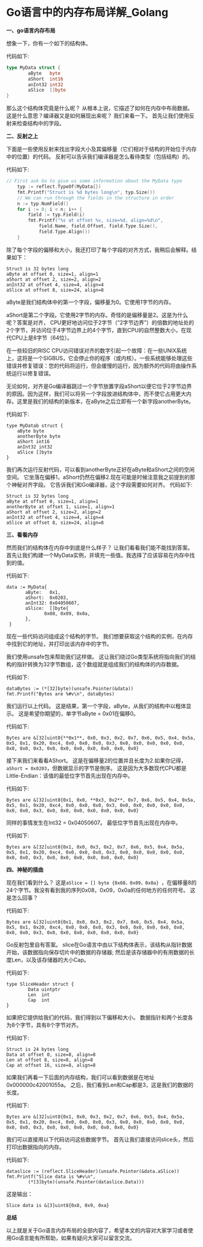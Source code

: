 # Go语言中的内存布局详解_Golang

**一、go语言内存布局**

想象一下，你有一个如下的结构体。

代码如下:

```go
type MyData struct {
        aByte   byte
        aShort  int16
        anInt32 int32
        aSlice  []byte
}
```

那么这个结构体究竟是什么呢？ 从根本上说，它描述了如何在内存中布局数据。 这是什么意思？编译器又是如何展现出来呢？ 我们来看一下。 首先让我们使用反射来检查结构中的字段。

**二、反射之上**

下面是一些使用反射来找出字段大小及其偏移量（它们相对于结构的开始位于内存中的位置）的代码。 反射可以告诉我们编译器是怎么看待类型（包括结构）的。

代码如下:

```go
// First ask Go to give us some information about the MyData type
	typ := reflect.TypeOf(MyData{})
	fmt.Printf("Struct is %d bytes long\n", typ.Size())
	// We can run through the fields in the structure in order
	n := typ.NumField()
	for i := 0; i < n; i++ {
		field := typ.Field(i)
		fmt.Printf("%s at offset %v, size=%d, align=%d\n",
			field.Name, field.Offset, field.Type.Size(),
			field.Type.Align())
	}
```

除了每个字段的偏移和大小，我还打印了每个字段的对齐方式，我稍后会解释。结果如下：

```
Struct is 32 bytes long
aByte at offset 0, size=1, align=1
aShort at offset 2, size=2, align=2
anInt32 at offset 4, size=4, align=4
aSlice at offset 8, size=24, align=8
```

aByte是我们结构体中的第一个字段，偏移量为0。它使用1字节的内存。

aShort是第二个字段。它使用2字节的内存。奇怪的是偏移量是2。这是为什么呢？答案是对齐， CPU更好地访问位于2字节（“2字节边界”）的倍数的地址处的2个字节，并访问位于4字节边界上的4个字节，直到CPU的自然整数大小，在现代CPU上是8字节（64位）。

在一些较旧的RISC CPU访问错误对齐的数字引起一个故障：在一些UNIX系统上，这将是一个SIGBUS，它会停止你的程序（或内核）。一些系统能够处理这些错误并修复错误：您的代码将运行，但会缓慢的运行，因为额外的代码将由操作系统运行以修复错误。

无论如何，对齐是Go编译器跳过一个字节放置字段aShort以便它位于2字节边界的原因。因为这样，我们可以将另一个字段放进结构体中，而不使它占用更大内存。这里是我们的结构的新版本，在aByte之后立即有一个新字段anotherByte。

代码如下:

```
type MyDatab struct {
	aByte byte
	anotherByte byte
	aShort int16
	anInt32 int32
	aSlice []byte
}
```

我们再次运行反射代码，可以看到anotherByte正好在aByte和aShort之间的空闲空间。 它坐落在偏移1，aShort仍然在偏移2.现在可能是时候注意我之前提到的那个神秘对齐字段。 它告诉我们和Go编译器，这个字段需要如何对齐。
代码如下:
```
Struct is 32 bytes long
aByte at offset 0, size=1, align=1
anotherByte at offset 1, size=1, align=1
aShort at offset 2, size=2, align=2
anInt32 at offset 4, size=4, align=4
aSlice at offset 8, size=24, align=8
```

**三、看看内存**

然而我们的结构体在内存中到底是什么样子？ 让我们看看我们能不能找到答案。 首先让我们构建一个MyData实例，并填充一些值。我选择了应该容易在内存中找到的值。

代码如下:

```
data := MyData{
       aByte:   0x1,
       aShort:  0x0203,
       anInt32: 0x04050607,
       aSlice:  []byte{
              0x08, 0x09, 0x0a,
       },
 }
```

现在一些代码访问组成这个结构的字节。 我们想要获取这个结构的实例，在内存中找到它的地址，并打印出该内存中的字节。

我们使用unsafe包来帮助我们这样做。 这让我们绕过Go类型系统将指向我们的结构的指针转换为32字节数组，这个数组就是组成我们的结构体的内存数据。

代码如下:

```
dataBytes := (*[32]byte)(unsafe.Pointer(&data))
fmt.Printf("Bytes are %#v\n", dataBytes)
```

我们运行以上代码。 这是结果，第一个字段，aByte，从我们的结构中以粗体显示。 这是希望你期望的，单字节aByte = 0x01在偏移0。


代码如下:
```
Bytes are &[32]uint8{**0x1**, 0x0, 0x3, 0x2, 0x7, 0x6, 0x5, 0x4, 0x5a, 0x5, 0x1, 0x20, 0xc4, 0x0, 0x0, 0x0, 0x3, 0x0, 0x0, 0x0, 0x0, 0x0, 0x0, 0x0, 0x3, 0x0, 0x0, 0x0, 0x0, 0x0, 0x0, 0x0}
```

接下来我们来看看AShort。 这是在偏移量2的位置并且长度为2.如果你记得，`aShort = 0x0203`，但数据显示的字节是倒序。 这是因为大多数现代CPU都是Little-Endian：该值的最低位字节首先出现在内存中。

代码如下:

```
Bytes are &[32]uint8{0x1, 0x0, **0x3, 0x2**, 0x7, 0x6, 0x5, 0x4, 0x5a, 0x5, 0x1, 0x20, 0xc4, 0x0, 0x0, 0x0, 0x3, 0x0, 0x0, 0x0, 0x0, 0x0, 0x0, 0x0, 0x3, 0x0, 0x0, 0x0, 0x0, 0x0, 0x0, 0x0}
```

同样的事情发生在Int32 = 0x04050607。 最低位字节首先出现在内存中。

代码如下:

```
Bytes are &[32]uint8{0x1, 0x0, 0x3, 0x2, 0x7, 0x6, 0x5, 0x4, 0x5a, 0x5, 0x1, 0x20, 0xc4, 0x0, 0x0, 0x0, 0x3, 0x0, 0x0, 0x0, 0x0, 0x0, 0x0, 0x0, 0x3, 0x0, 0x0, 0x0, 0x0, 0x0, 0x0, 0x0}
```

**四、神秘的插曲**

现在我们看到什么？ 这是`aSlice = [] byte {0x08，0x09，0x0a} `，在偏移量8的24个字节。我没有看到我的序列0x08，0x09，0x0a的任何地方的任何符号。 这是怎么回事？

代码如下:

```
Bytes are &[32]uint8{0x1, 0x0, 0x3, 0x2, 0x7, 0x6, 0x5, 0x4, 0x5a, 0x5, 0x1, 0x20, 0xc4, 0x0, 0x0, 0x0, 0x3, 0x0, 0x0, 0x0, 0x0, 0x0, 0x0, 0x0, 0x3, 0x0, 0x0, 0x0, 0x0, 0x0, 0x0, 0x0}
```

Go反射包里自有答案。 slice在Go语言中由以下结构体表示，该结构从指针数据开始，该数据指向保存切片中的数据的存储器; 然后是该存储器中的有用数据的长度Len，以及该存储器的大小Cap。

代码如下:

```
type SliceHeader struct {
        Data uintptr
        Len  int
        Cap  int
}
```

如果把它提供给我们的代码，我们得到以下偏移和大小。 数据指针和两个长度各为8个字节，具有8个字节对齐。

代码如下:

```
Struct is 24 bytes long
Data at offset 0, size=8, align=8
Len at offset 8, size=8, align=8
Cap at offset 16, size=8, align=8
```

如果我们再看一下后面的内存结构，我们可以看到数据是在地址0x000000c42001055a。 之后，我们看到Len和Cap都是3，这是我们的数据的长度。

代码如下:

```
Bytes are &[32]uint8{0x1, 0x0, 0x3, 0x2, 0x7, 0x6, 0x5, 0x4, 0x5a, 0x5, 0x1, 0x20, 0xc4, 0x0, 0x0, 0x0, 0x3, 0x0, 0x0, 0x0, 0x0, 0x0, 0x0, 0x0, 0x3, 0x0, 0x0, 0x0, 0x0, 0x0, 0x0, 0x0}
```

我们可以直接用以下代码访问这些数据字节。 首先让我们直接访问slice头，然后打印出数据指向的内存。

代码如下:

```
dataslice := (reflect.SliceHeader)(unsafe.Pointer(&data.aSlice))
fmt.Printf("Slice data is %#v\n", 
        (*[3]byte)(unsafe.Pointer(dataslice.Data)))
```

这是输出：

```
Slice data is &[3]uint8{0x8, 0x9, 0xa}
```

**总结**

以上就是关于Go语言内存布局的全部内容了，希望本文的内容对大家学习或者使用Go语言能有所帮助，如果有疑问大家可以留言交流。
